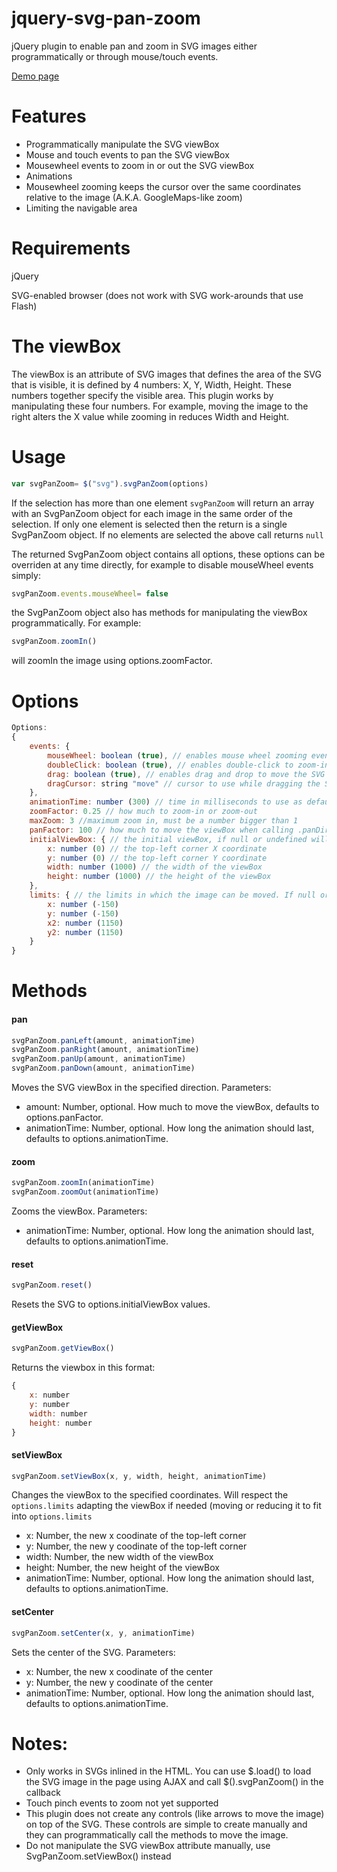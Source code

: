 jquery-svg-pan-zoom
=============

jQuery plugin to enable pan and zoom in SVG images either programmatically or through mouse/touch events.

[Demo page](http://danielhoffmann.github.io/jquery-svg-pan-zoom/)

# Features
 - Programmatically manipulate the SVG viewBox
 - Mouse and touch events to pan the SVG viewBox
 - Mousewheel events to zoom in or out the SVG viewBox
 - Animations
 - Mousewheel zooming keeps the cursor over the same coordinates relative to the image (A.K.A. GoogleMaps-like zoom)
 - Limiting the navigable area



# Requirements

jQuery

SVG-enabled browser (does not work with SVG work-arounds that use Flash)

# The viewBox
The viewBox is an attribute of SVG images that defines the area of the SVG that is visible, it is defined by 4 numbers: X, Y, Width, Height. These numbers together specify the visible area. This plugin works by manipulating these four numbers. For example, moving the image to the right alters the X value while zooming in reduces Width and Height.


# Usage
```javascript
var svgPanZoom= $("svg").svgPanZoom(options)
```
If the selection has more than one element `svgPanZoom` will return an array with an SvgPanZoom object for each image in the same order of the selection. If only one element is selected then the return is a single SvgPanZoom object. If no elements are selected the above call returns `null`

The returned SvgPanZoom object contains all options, these options can be overriden at any time directly, for example to disable mouseWheel events simply:
```javascript
svgPanZoom.events.mouseWheel= false
```

the SvgPanZoom object also has methods for manipulating the viewBox programmatically. For example:
```javascript
svgPanZoom.zoomIn()
```
will zoomIn the image using options.zoomFactor.



# Options
```javascript
Options:
{
    events: {
        mouseWheel: boolean (true), // enables mouse wheel zooming events
        doubleClick: boolean (true), // enables double-click to zoom-in events
        drag: boolean (true), // enables drag and drop to move the SVG events
        dragCursor: string "move" // cursor to use while dragging the SVG
    },
    animationTime: number (300) // time in milliseconds to use as default for animations. Set 0 to remove the animation
    zoomFactor: 0.25 // how much to zoom-in or zoom-out
    maxZoom: 3 //maximum zoom in, must be a number bigger than 1
    panFactor: 100 // how much to move the viewBox when calling .panDirection() methods
    initialViewBox: { // the initial viewBox, if null or undefined will try to use the viewBox set in the svg tag. Also accepts string in the format "X Y Width Height"
        x: number (0) // the top-left corner X coordinate
        y: number (0) // the top-left corner Y coordinate
        width: number (1000) // the width of the viewBox
        height: number (1000) // the height of the viewBox
    },
    limits: { // the limits in which the image can be moved. If null or undefined will use the initialViewBox plus 15% in each direction
        x: number (-150)
        y: number (-150)
        x2: number (1150)
        y2: number (1150)
    }
}
```

# Methods

#### pan
```javascript
svgPanZoom.panLeft(amount, animationTime)
svgPanZoom.panRight(amount, animationTime)
svgPanZoom.panUp(amount, animationTime)
svgPanZoom.panDown(amount, animationTime)
```
Moves the SVG viewBox in the specified direction. Parameters:
 - amount: Number, optional. How much to move the viewBox, defaults to options.panFactor.
 - animationTime: Number, optional. How long the animation should last, defaults to options.animationTime.


#### zoom
```javascript
svgPanZoom.zoomIn(animationTime)
svgPanZoom.zoomOut(animationTime)
```
Zooms the viewBox. Parameters:
 - animationTime: Number, optional. How long the animation should last, defaults to options.animationTime.


#### reset
```javascript
svgPanZoom.reset()
```
Resets the SVG to options.initialViewBox values.

#### getViewBox
```javascript
svgPanZoom.getViewBox()
```
Returns the viewbox in this format:
```javascript
{
    x: number
    y: number
    width: number
    height: number
}
```

#### setViewBox
```javascript
svgPanZoom.setViewBox(x, y, width, height, animationTime)
```
Changes the viewBox to the specified coordinates. Will respect the `options.limits` adapting the viewBox if needed (moving or reducing it to fit into `options.limits`
 - x: Number, the new x coodinate of the top-left corner
 - y: Number, the new y coodinate of the top-left corner
 - width: Number, the new width of the viewBox
 - height: Number, the new height of the viewBox
 - animationTime: Number, optional. How long the animation should last, defaults to options.animationTime.

#### setCenter
```javascript
svgPanZoom.setCenter(x, y, animationTime)
```
Sets the center of the SVG. Parameters:
 - x: Number, the new x coodinate of the center
 - y: Number, the new y coodinate of the center
 - animationTime: Number, optional. How long the animation should last, defaults to options.animationTime.




# Notes:

 - Only works in SVGs inlined in the HTML. You can use $.load() to load the SVG image in the page using AJAX and call $().svgPanZoom() in the callback
 - Touch pinch events to zoom not yet supported
 - This plugin does not create any controls (like arrows to move the image) on top of the SVG. These controls are simple to create manually and they can programmatically call the methods to move the image.
 - Do not manipulate the SVG viewBox attribute manually, use SvgPanZoom.setViewBox() instead
